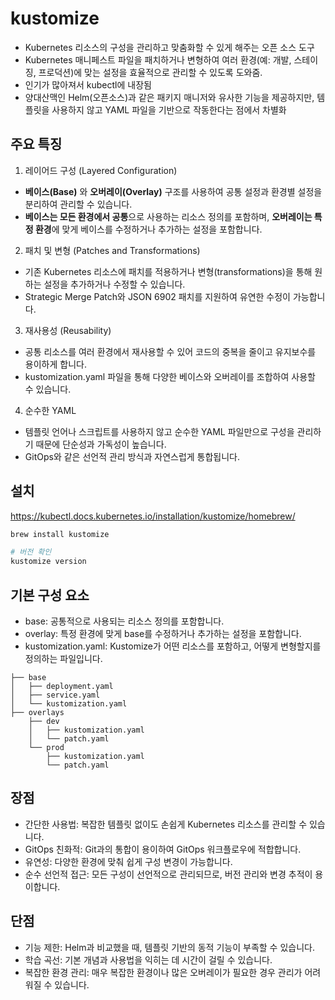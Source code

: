 # kustomize

- Kubernetes 리소스의 구성을 관리하고 맞춤화할 수 있게 해주는 오픈 소스 도구
- Kubernetes 매니페스트 파일을 패치하거나 변형하여 여러 환경(예: 개발, 스테이징, 프로덕션)에 맞는 설정을 효율적으로 관리할 수 있도록 도와줌.
- 인기가 많아져서 kubectl에 내장됨
- 양대산맥인 Helm(오픈소스)과 같은 패키지 매니저와 유사한 기능을 제공하지만, 템플릿을 사용하지 않고 YAML 파일을 기반으로 작동한다는 점에서 차별화

## 주요 특징

1.	레이어드 구성 (Layered Configuration)
-	**베이스(Base)** 와 **오버레이(Overlay)** 구조를 사용하여 공통 설정과 환경별 설정을 분리하여 관리할 수 있습니다.
-	**베이스는 모든 환경에서 공통**으로 사용하는 리소스 정의를 포함하며, **오버레이는 특정 환경**에 맞게 베이스를 수정하거나 추가하는 설정을 포함합니다.
2.	패치 및 변형 (Patches and Transformations)
-	기존 Kubernetes 리소스에 패치를 적용하거나 변형(transformations)을 통해 원하는 설정을 추가하거나 수정할 수 있습니다.
-	Strategic Merge Patch와 JSON 6902 패치를 지원하여 유연한 수정이 가능합니다.
3.	재사용성 (Reusability)
-	공통 리소스를 여러 환경에서 재사용할 수 있어 코드의 중복을 줄이고 유지보수를 용이하게 합니다.
-	kustomization.yaml 파일을 통해 다양한 베이스와 오버레이를 조합하여 사용할 수 있습니다.
4.	순수한 YAML
-	템플릿 언어나 스크립트를 사용하지 않고 순수한 YAML 파일만으로 구성을 관리하기 때문에 단순성과 가독성이 높습니다.
-	GitOps와 같은 선언적 관리 방식과 자연스럽게 통합됩니다.

## 설치
https://kubectl.docs.kubernetes.io/installation/kustomize/homebrew/
```sh
brew install kustomize

# 버전 확인
kustomize version
```

## 기본 구성 요소

-	base: 공통적으로 사용되는 리소스 정의를 포함합니다.
-	overlay: 특정 환경에 맞게 base를 수정하거나 추가하는 설정을 포함합니다.
-	kustomization.yaml: Kustomize가 어떤 리소스를 포함하고, 어떻게 변형할지를 정의하는 파일입니다.

```plaintext
├── base
│   ├── deployment.yaml
│   ├── service.yaml
│   └── kustomization.yaml
├── overlays
    ├── dev
    │   ├── kustomization.yaml
    │   └── patch.yaml
    └── prod
        ├── kustomization.yaml
        └── patch.yaml
```


## 장점

-	간단한 사용법: 복잡한 템플릿 없이도 손쉽게 Kubernetes 리소스를 관리할 수 있습니다.
-	GitOps 친화적: Git과의 통합이 용이하여 GitOps 워크플로우에 적합합니다.
-	유연성: 다양한 환경에 맞춰 쉽게 구성 변경이 가능합니다.
-	순수 선언적 접근: 모든 구성이 선언적으로 관리되므로, 버전 관리와 변경 추적이 용이합니다. 

## 단점

-	기능 제한: Helm과 비교했을 때, 템플릿 기반의 동적 기능이 부족할 수 있습니다.
-	학습 곡선: 기본 개념과 사용법을 익히는 데 시간이 걸릴 수 있습니다.
-	복잡한 환경 관리: 매우 복잡한 환경이나 많은 오버레이가 필요한 경우 관리가 어려워질 수 있습니다.